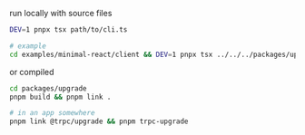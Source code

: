 run locally with source files

```sh
DEV=1 pnpx tsx path/to/cli.ts

# example
cd examples/minimal-react/client && DEV=1 pnpx tsx ../../../packages/upgrade/src/bin/cli.ts --force --skipTanstackQuery --verbose
```

or compiled

```sh
cd packages/upgrade
pnpm build && pnpm link .

# in an app somewhere
pnpm link @trpc/upgrade && pnpm trpc-upgrade
```

